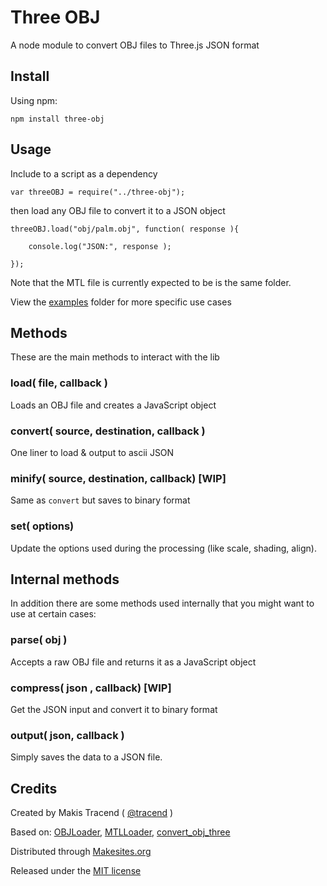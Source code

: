 # Three OBJ

A node module to convert OBJ files to Three.js JSON format

## Install

Using npm: 
```
npm install three-obj
```

## Usage

Include to a script as a dependency
```
var threeOBJ = require("../three-obj");

```
then load any OBJ file to convert it to a JSON object
```
threeOBJ.load("obj/palm.obj", function( response ){
	
	console.log("JSON:", response );
	
});

```
Note that the MTL file is currently expected to be is the same folder. 

View the [examples](./examples) folder for more specific use cases


## Methods

These are the main methods to interact with the lib

### load( file, callback )

Loads an OBJ file and creates a JavaScript object

### convert( source, destination, callback )

One liner to load & output to ascii JSON  

### minify( source, destination, callback) [WIP]

Same as ```convert``` but saves to binary format

### set( options)

Update the options used during the processing (like scale, shading, align). 


## Internal methods

In addition there are some methods used internally that you might want to use at certain cases: 

### parse( obj ) 

Accepts a raw OBJ file and returns it as a JavaScript object

### compress( json , callback) [WIP]

Get the JSON input and convert it to binary format

### output( json, callback )

Simply saves the data to a JSON file. 



## Credits

Created by Makis Tracend ( [@tracend](http://twitter.com/tracend) )

Based on: [OBJLoader](https://github.com/mrdoob/three.js/blob/master/examples/js/loaders/OBJLoader.js), [MTLLoader](https://github.com/mrdoob/three.js/blob/master/examples/js/loaders/MTLLoader.js), [convert_obj_three](https://github.com/mrdoob/three.js/blob/master/utils/converters/obj/convert_obj_three.py)

Distributed through [Makesites.org](http://makesites.org/)

Released under the [MIT license](http://makesites.org/licenses/MIT)
